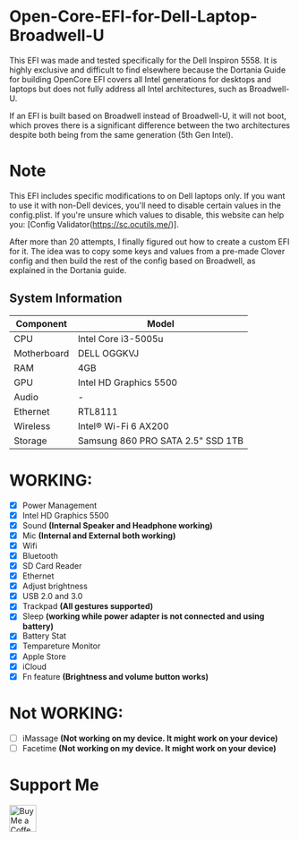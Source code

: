 # Open-Core-EFI-for-Dell-Laptop-Broadwell-U
This EFI was made and tested specifically for the Dell Inspiron 5558. It is highly exclusive and difficult to find elsewhere because the Dortania Guide for building OpenCore EFI covers all Intel generations for desktops and laptops but does not fully address all Intel architectures, such as Broadwell-U.

If an EFI is built based on Broadwell instead of Broadwell-U, it will not boot, which proves there is a significant difference between the two architectures despite both being from the same generation (5th Gen Intel).

# Note
This EFI includes specific modifications to on Dell laptops only. If you want to use it with non-Dell devices, you'll need to disable certain values in the config.plist. If you're unsure which values to disable, this website can help you: [Config Validator(https://sc.ocutils.me/)].

After more than 20 attempts, I finally figured out how to create a custom EFI for it. The idea was to copy some keys and values from a pre-made Clover config and then build the rest of the config based on Broadwell, as explained in the Dortania guide.

## System Information

| **Component** | **Model**                             |
| ------------- | ------------------------------------- |
| CPU           | Intel Core i3-5005u                    |
| Motherboard   | DELL OGGKVJ                           |
| RAM           | 4GB                                   |
| GPU           | Intel HD Graphics 5500                |
| Audio         | -     |
| Ethernet      | RTL8111                               |
| Wireless      | Intel® Wi-Fi 6 AX200                  |
| Storage       | Samsung 860 PRO SATA 2.5" SSD 1TB     |

# WORKING:
- [x] Power Management
- [x] Intel HD Graphics 5500
- [x] Sound **(Internal Speaker and Headphone working)**
- [x] Mic **(Internal and External both working)**
- [x] Wifi
- [x] Bluetooth
- [x] SD Card Reader
- [x] Ethernet
- [x] Adjust brightness 
- [x] USB 2.0 and 3.0
- [x] Trackpad **(All gestures supported)**
- [x] Sleep  **(working while power adapter is not connected and using battery)**
- [x] Battery Stat 
- [x] Tempareture Monitor 
- [x] Apple Store 
- [x] iCloud 
- [x] Fn feature **(Brightness and volume button works)**

# Not WORKING:
- [ ] iMassage **(Not working on my device. It might work on your device)**
- [ ] Facetime **(Not working on my device. It might work on your device)**

# Support Me
</div>
<a href='https://ko-fi.com/H2H1Q9W7J' target='_blank'><img height='48' style='border:0px;height:48px;' src='https://storage.ko-fi.com/cdn/kofi6.png?v=8' border='0' alt='Buy Me a Coffee at ko-fi.com' /></a>
